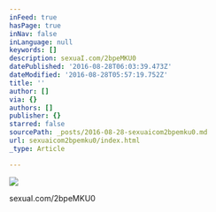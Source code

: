 ```yaml
---
inFeed: true
hasPage: true
inNav: false
inLanguage: null
keywords: []
description: sexuaI.com/2bpeMKU0
datePublished: '2016-08-28T06:03:39.473Z'
dateModified: '2016-08-28T05:57:19.752Z'
title: ''
author: []
via: {}
authors: []
publisher: {}
starred: false
sourcePath: _posts/2016-08-28-sexuaicom2bpemku0.md
url: sexuaicom2bpemku0/index.html
_type: Article

---
```

![](https://the-grid-user-content.s3-us-west-2.amazonaws.com/3ee2b62b-8214-4bec-9a31-5c3247cc59e9.jpg)

sexuaI.com/2bpeMKU0